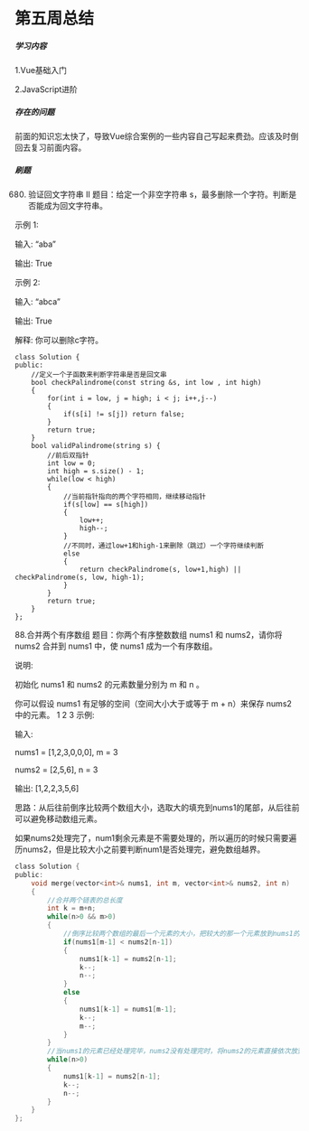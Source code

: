 # 第五周总结

##### 学习内容

1.Vue基础入门

2.JavaScript进阶

##### 存在的问题

前面的知识忘太快了，导致Vue综合案例的一些内容自己写起来费劲。应该及时倒回去复习前面内容。

##### 刷题

680. 验证回文字符串 Ⅱ
     题目：给定一个非空字符串 s，最多删除一个字符。判断是否能成为回文字符串。

示例 1:

输入: “aba”

输出: True

示例 2:

输入: “abca”

输出: True

解释: 你可以删除c字符。

```
class Solution {
public:
    //定义一个子函数来判断字符串是否是回文串
    bool checkPalindrome(const string &s, int low , int high)
    {
        for(int i = low, j = high; i < j; i++,j--)
        {
            if(s[i] != s[j]) return false;
        }
        return true;
    }
    bool validPalindrome(string s) {
        //前后双指针
        int low = 0;
        int high = s.size() - 1;
        while(low < high)
        {
            //当前指针指向的两个字符相同，继续移动指针
            if(s[low] == s[high])
            {
                low++;
                high--;
            }
            //不同时，通过low+1和high-1来删除（跳过）一个字符继续判断
            else
            {
                return checkPalindrome(s, low+1,high) || checkPalindrome(s, low, high-1);
            }
        }
        return true;
    }
};
```

88.合并两个有序数组
题目：你两个有序整数数组 nums1 和 nums2，请你将
nums2 合并到 nums1 中，使 nums1 成为一个有序数组。

说明:

   初始化 nums1 和 nums2 的元素数量分别为 m 和 n 。

   你可以假设 nums1 有足够的空间（空间大小大于或等于 m + n）来保存 nums2 中的元素。
1
2
3
示例:

输入:

nums1 = [1,2,3,0,0,0], m = 3

nums2 = [2,5,6], n = 3

输出: [1,2,2,3,5,6]

思路：从后往前倒序比较两个数组大小，选取大的填充到nums1的尾部，从后往前可以避免移动数组元素。

如果nums2处理完了，num1剩余元素是不需要处理的，所以遍历的时候只需要遍历nums2，但是比较大小之前要判断num1是否处理完，避免数组越界。

```c
class Solution {
public:
    void merge(vector<int>& nums1, int m, vector<int>& nums2, int n) 
    {
        //合并两个链表的总长度
        int k = m+n;
        while(n>0 && m>0)
        {
            //倒序比较两个数组的最后一个元素的大小，把较大的那一个元素放到nums1的第k-1个位置（即末端），不断重复这些操作
            if(nums1[m-1] < nums2[n-1])
            {
                nums1[k-1] = nums2[n-1];
                k--;
                n--;
            }
            else
            {
                nums1[k-1] = nums1[m-1];
                k--;
                m--;
            }
        }
        //当nums1的元素已经处理完毕，nums2没有处理完时，将nums2的元素直接依次放到nums1里
        while(n>0)
        {
            nums1[k-1] = nums2[n-1];
            k--;
            n--;
        }
    }
};

```

